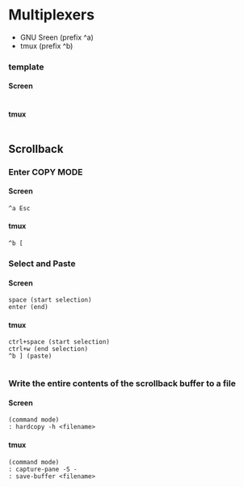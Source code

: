 # Multiplexers


- GNU Sreen (prefix ^a)
- tmux (prefix ^b)

### template
#### Screen
```

```
#### tmux
```

```


## Scrollback

### Enter COPY MODE
#### Screen
```
^a Esc
```
#### tmux
```
^b [
```

### Select and Paste
#### Screen
```
space (start selection)
enter (end)

```
#### tmux
```
ctrl+space (start selection)
ctrl+w (end selection)
^b ] (paste)


```



### Write the entire contents of the scrollback buffer to a file
#### Screen
```
(command mode)
: hardcopy -h <filename>
```
#### tmux
```
(command mode)
: capture-pane -S -
: save-buffer <filename>
```




